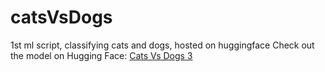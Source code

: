 # catsVsDogs
1st ml script, classifying cats and dogs, hosted on huggingface
Check out the model on Hugging Face: [Cats Vs Dogs 3](https://huggingface.co/spaces/tonytarizzo/Cats_vs_Dogs_3)
